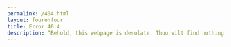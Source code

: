 ```yaml
---
permalink: /404.html
layout: fourohfour
title: Error 40:4
description: “Behold, this webpage is desolate. Thou wilt find nothing here from this time forth, and even for evermore.”
---
```

